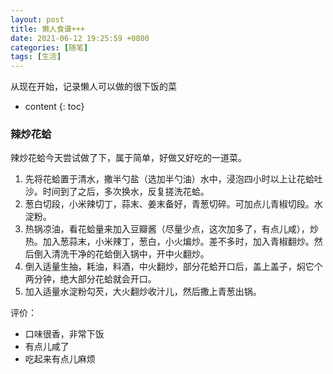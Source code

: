 ```yaml
---
layout: post
title: 懒人食谱+++
date: 2021-06-12 19:25:59 +0800
categories: [随笔]
tags: [生活]
---
```


从现在开始，记录懒人可以做的很下饭的菜

* content
{: toc}

### 辣炒花蛤

辣炒花蛤今天尝试做了下，属于简单，好做又好吃的一道菜。

1.  先将花蛤置于清水，撒半勺盐（选加半勺油）水中，浸泡四小时以上让花蛤吐沙。时间到了之后，多次换水，反复搓洗花蛤。
2. 葱白切段，小米辣切丁，蒜末、姜末备好，青葱切碎。可加点儿青椒切段。水淀粉。
3. 热锅凉油，看花蛤量来加入豆瓣酱（尽量少点，这次加多了，有点儿咸），炒热。加入葱蒜末，小米辣丁，葱白，小火煸炒。差不多时，加入青椒翻炒。然后倒入清洗干净的花蛤倒入锅中，开中火翻炒。
4. 倒入适量生抽，耗油，料酒，中火翻炒，部分花蛤开口后，盖上盖子，焖它个两分钟，绝大部分花蛤就会开口。
5. 加入适量水淀粉勾芡，大火翻炒收汁儿，然后撒上青葱出锅。

评价：

* 口味很香，非常下饭
* 有点儿咸了
* 吃起来有点儿麻烦